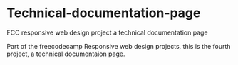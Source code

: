# Technical-documentation-page
FCC responsive web design project a technical documentation page

Part of the freecodecamp Responsive web design projects, this is the fourth project, a technical documentaion page.
